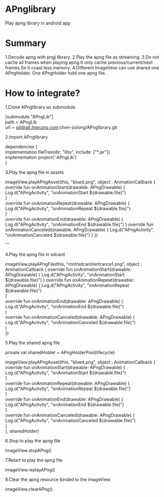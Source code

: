 # APnglibrary
Play apng library in android app

# Summary

1.Decode apng with pngj library.
2.Play the apng file as streaming.
3.Do not cache all frames when playing apng.It only cache previous/current/next frames.So it coast less memory.
4.Different ImageVeiw can use shared one APngHolder. One APngHolder hold one apng file.

# How to integrate?

1.Clone APnglibrary as submodule.

[submodule "APngLib"]		
	path = APngLib		
	url = git@git.linecorp.com:chen-jiulong/APnglibrary.git		
  
2.Import APnglibrary

dependencies {		
    implementation fileTree(dir: "libs", include: ["*.jar"])		
    implementation project(':APngLib')		
}		

3.Play the apng file in assets

imageView.playAPngAsset(this, "blued.png", object : AnimationCallback {		
                override fun onAnimationStart(drawable: APngDrawable) {		
                    Log.d("APngActivity", "onAnimationStart ${drawable.file}")		
                }		
                override fun onAnimationRepeat(drawable: APngDrawable) {		
                    Log.d("APngActivity", "onAnimationRepeat ${drawable.file}")		
                }		
                override fun onAnimationEnd(drawable: APngDrawable) {		
                    Log.d("APngActivity", "onAnimationEnd ${drawable.file}")
                }
                override fun onAnimationCanceled(drawable: APngDrawable) {
                    Log.d("APngActivity", "onAnimationCanceled ${drawable.file}")
                }
            })
	    
'''

4.Play the apng file in sdcard

imageView.playAPngFile(this, "mnt/sdcard/entrance1.png", object : AnimationCallback {
                override fun onAnimationStart(drawable: APngDrawable) {
                    Log.d("APngActivity", "onAnimationStart ${drawable.file}")
                }
                override fun onAnimationRepeat(drawable: APngDrawable) {
                    Log.d("APngActivity", "onAnimationRepeat ${drawable.file}")		
                }		
                override fun onAnimationEnd(drawable: APngDrawable) {		
                    Log.d("APngActivity", "onAnimationEnd ${drawable.file}")		
                }		
                override fun onAnimationCanceled(drawable: APngDrawable) {		
                    Log.d("APngActivity", "onAnimationCanceled ${drawable.file}")		
                }		
            })		

5.Play the shared apng file 

private val sharedHolder = APngHolderPool(lifecycle)		

imageView.playAPngAsset(this, "blued.png", object : AnimationCallback {		
                override fun onAnimationStart(drawable: APngDrawable) {		
                    Log.d("APngActivity", "onAnimationStart ${drawable.file}")		
                }		
                override fun onAnimationRepeat(drawable: APngDrawable) {		
                    Log.d("APngActivity", "onAnimationRepeat ${drawable.file}")		
                }		
                override fun onAnimationEnd(drawable: APngDrawable) {		
                    Log.d("APngActivity", "onAnimationEnd ${drawable.file}")		
                }		
                override fun onAnimationCanceled(drawable: APngDrawable) {		
                    Log.d("APngActivity", "onAnimationCanceled ${drawable.file}")		
                }		
            }, sharedHolder)		

6.Stop to play the apng file

imageView.stopAPng()		

7.Retart to play the apng file

 imageView.replayAPng()		
 
 8.Clear the apng resource binded to the imageView
 
 imageView.clearAPng()		
 
 
 


